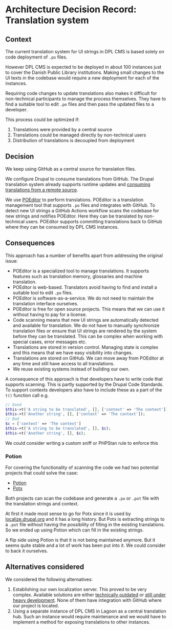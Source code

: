 # Architecture Decision Record: Translation system

## Context

The current translation system for UI strings in DPL CMS is based solely on code
deployment of `.po` files.

However DPL CMS is expected to be deployed in about 100 instances just to cover
the Danish Public Library institutions. Making small changes to the UI texts in
the codebase would require a new deployment for each of the instances.

Requiring code changes to update translations also makes it difficult for
non-technical participants to manage the process themselves. They have to find a
suitable tool to edit `.po` files and then pass the updated files to a
developer.

This process could be optimized if:

1. Translations were provided by a central source
2. Translations could be managed directly by non-technical users
3. Distribution of translations is decoupled from deployment

## Decision

We keep using GitHub as a central source for translation files.

We configure Drupal to consume translations from GitHub. The Drupal translation
system already supports runtime updates and [consuming translations from a
remote source](https://api.drupal.org/api/drupal/core!modules!locale!locale.api.php/group/interface_translation_properties/).

We use [POEditor](https://poeditor.com) to perform translations. POEditor is a
translation management tool that supports `.po` files and integrates with
GitHub. To detect new UI strings a GitHub Actions workflow scans the codebase
for new strings and notifies POEditor. Here they can be translated by
non-technical users. POEditor supports committing translations back to GitHub
where they can be consumed by DPL CMS instances.

## Consequences

This approach has a number of benefits apart from addressing the original
issue:

- POEditor is a specialized tool to manage translations. It supports features
  such as translation memory, glossaries and machine translation.
- POEditor is web-based. Translators avoid having to find and install a suitable
  tool to edit `.po` files.
- POEditor is software-as-a-service. We do not need to maintain the translation
  interface ourselves.
- POEditor is free for open source projects. This means that we can use it
  without having to pay for a license.
- Code scanning means that new UI strings are automatically detected and
  available for translation. We do not have to manually synchronize translation
  files or ensure that UI strings are rendered by the system before they can be
  translated. This can be complex when working with special cases, error
  messages etc.
- Translations are stored in version control. Managing state is complex and this
  means that we have easy visibility into changes.
- Translations are stored on GitHub. We can move away from POEditor at any time
  and still have access to all translations.
- We reuse existing systems instead of building our own.

A consequence of this approach is that developers have to write code that
supports scanning. This is partly supported by the Drupal Code Standards. To
support contexts developers also have to include these as a part of the `t()`
function call e.g.

```php
// Good
$this->t('A string to be translated', [], ['context' => 'The context']);
$this->t('Another string', [], ['context' => 'The context']);
// Bad
$c = ['context' => 'The context']
$this->t('A string to be translated', [], $c);
$this->t('Another string', [], $c);
```

We could consider writing a custom sniff or PHPStan rule to enforce this

### Potion

For covering the functionality of scanning the code we had two potential
projects that could solve the case:

- [Potion](https://www.drupal.org/project/potion)
- [Potx](https://www.drupal.org/project/potx)

Both projects can scan the codebase and generate a `.po` or `.pot` file with the
translation strings and context.

At first it made most sense to go for Potx since it is used by
[localize.drupal.org](https://localize.drupal.org) and it has a long history.
But Potx is extracting strings to a `.pot` file without having the possibility
of filling in the existing translations. So we ended up using Potion which can
fill in the existing strings.

A flip side using Potion is that it is not being maintained anymore. But it
seems quite stable and a lot of work has been put into it. We could consider to
back it ourselves.

## Alternatives considered

We considered the following alternatives:

1. Establishing our own localization server. This proved to be very complex.
   Available solutions are either [technically outdated](https://www.drupal.org/project/l10n_server)
   or [still under heavy development](https://gitlab.com/drupal-infrastructure/sites/localize.drupal.org).
   None of them have integration with GitHub where our project is located.
2. Using a separate instance of DPL CMS in Lagoon as a central translation hub.
   Such an instance would require maintenance and we would have to implement a
   method for exposing translations to other instances.
